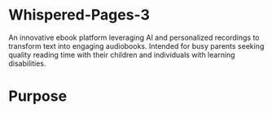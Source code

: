 # Whispered-Pages-3
An innovative ebook platform leveraging AI and personalized recordings to transform text into engaging audiobooks. Intended for busy parents seeking quality reading time with their children and individuals with learning disabilities.

# Purpose
